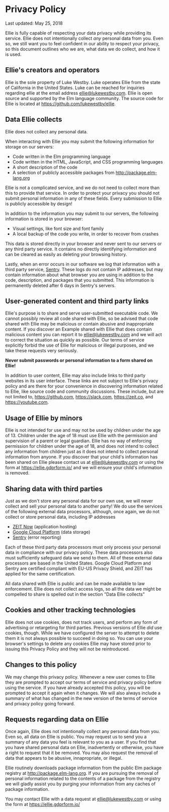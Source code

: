 # Privacy Policy

Last updated: May 25, 2018

Ellie is fully capable of respecting your data privacy while providing its service. Ellie does not intentionally collect _any_ personal data from you. Even so, we still want you to feel confident in our ability to respect your privacy, so this document outlines who we are, what data we do collect, and how it is used.

## Ellie's creators and operators

Ellie is the sole property of Luke Westby. Luke operates Ellie from the state of California in the United States. Luke can be reached for inquiries regarding ellie at the email address ellie@lukewestby.com. Ellie is open source and supported by the Elm language community. The source code for Ellie is located at https://github.com/lukewestby/ellie.

## Data Ellie collects

Ellie does not collect any personal data.

When interacting with Ellie you may submit the following information for storage on our servers:

- Code written in the Elm programming language
- Code written in the HTML, JavaScript, and CSS programming languages
- A short description of the code
- A selection of publicly accessible packages from http://package.elm-lang.org

Ellie is not a complicated service, and we do not need to collect more than this to provide that service. In order to protect your privacy you should not submit personal information in any of these fields. Every submission to Ellie is publicly accessible by design!

In addition to the information you may submit to our servers, the following information is stored in your browser:

- Visual settings, like font size and font family
- A local backup of the code you write, in order to recover from crashes

This data is stored directly in your browser and never sent to our servers or any third party service. It contains no directly identifying information and can be cleared as easily as deleting your browsing history.

Lastly, when an error occurs in our software we log that information with a third party service, [Sentry](https://sentry.io). These logs do not contain IP addresses, but may contain information about what browser you are using in addition to the code, description, and packages that you submitted. This information is permanently deleted after 6 days in Sentry's servers.

## User-generated content and third party links

Ellie's purpose is to share and serve user-submitted executable code. We cannot possibly review all code shared with Ellie, so be advised that code shared with Ellie may be malicious or contain abusive and inappropriate content. If you discover an Example shared with Ellie that does contain malicious content you can report it to ellie@lukewestby.com and we will act to correct the situation as quickly as possible. Our terms of service explicitly forbid the use of Ellie for malicious or illegal purposes, and we take these requests very seriously.

**Never submit passwords or personal information to a form shared on Ellie!**

In addition to user content, Ellie may also include links to third party websites in its user interface. These links are not subject to Ellie's privacy policy and are there for your convenience in discovering information related to Ellie, like source code and community discussions. These include, but are not limited to, https://github.com, https://slack.com, https://zeit.co, and https://youtube.com.

## Usage of Ellie by minors

Ellie is not intended for use and may not be used by children under the age of 13. Children under the age of 18 must use Ellie with the permission and supervision of a parent or legal guardian. Ellie has no way of enforcing permission for children under the age of 18, and does not intend to collect any information from children just as it does not intend to collect personal information from anyone. If you discover that your child's information has been shared on Ellie please contact us at ellie@lukewestby.com or using the form at https://ellie.gdprform.io/ and we will ensure your child's information is removed.

## Sharing data with third parties

Just as we don't store any personal data for our own use, we will never collect and sell your personal data to another party! We do use the services of the following external data processors, although, once again, we do not collect or store personal data, including IP addresses

- [ZEIT Now](https://zeit.co) (application hosting)
- [Google Cloud Platform](https://cloud.google.com) (data storage)
- [Sentry](https://sentry.io) (error reporting)

Each of these third party data processors must only process your personal data in compliance with our privacy policy. These data processors also must sufficiently safeguard data we send to them. All of these external data processors are based in the United States. Google Cloud Platform and Sentry are certified compliant with EU-US Privacy Shield, and ZEIT has applied for the same certification.

All data shared with Ellie is public and can be made available to law enforcement. Ellie does not collect access logs, so all the data we might be compelled to share is spelled out in the section "Data Ellie collects"

## Cookies and other tracking technologies

Ellie does not use cookies, does not track users, and perform any form of advertising or retargeting for third parties. Previous versions of Ellie _did_ use cookies, though. While we have configured the server to attempt to delete them it is not always possible to succeed in doing so. You can use your browser's settings to delete any cookies Ellie may have stored prior to issuing this Privacy Policy and they will not be reintroduced.

## Changes to this policy

We may change this privacy policy. Whenever a new user comes to Ellie they are prompted to accept our terms of service and privacy policy before using the service. If you have already accepted this policy, you will be prompted to accept it again when it changes. We will also always include a summary of what has changed in the new version of the terms of service and privacy policy going forward.

## Requests regarding data on Ellie

Once again, Ellie does not intentionally collect any personal data from you. Even so, all data on Ellie is public. You may request us to send you a summary of any data you feel is relevant to you as a user. If you find that you have shared personal data on Ellie, inadvertently or otherwise, you have a right to request that it be removed. You may also request the removal of data that appears to be abusive, innapropriate, or illegal.

Ellie routinely downloads package information from the public Elm package registry at http://package.elm-lang.org. If you are pursuing the removal of personal information related to the contents of a package from the registry we will gladly assist you by purging your information from any caches of package information.

You may contact Ellie with a data request at ellie@lukewestby.com or using the form at https://ellie.gdprform.io/
